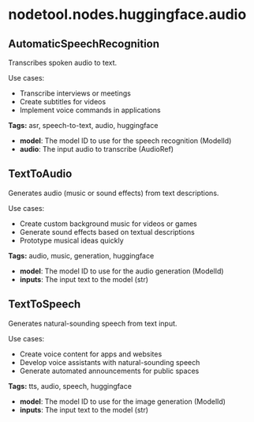 # nodetool.nodes.huggingface.audio

## AutomaticSpeechRecognition

Transcribes spoken audio to text.

Use cases:
- Transcribe interviews or meetings
- Create subtitles for videos
- Implement voice commands in applications

**Tags:** asr, speech-to-text, audio, huggingface

- **model**: The model ID to use for the speech recognition (ModelId)
- **audio**: The input audio to transcribe (AudioRef)

## TextToAudio

Generates audio (music or sound effects) from text descriptions.

Use cases:
- Create custom background music for videos or games
- Generate sound effects based on textual descriptions
- Prototype musical ideas quickly

**Tags:** audio, music, generation, huggingface

- **model**: The model ID to use for the audio generation (ModelId)
- **inputs**: The input text to the model (str)

## TextToSpeech

Generates natural-sounding speech from text input.

Use cases:
- Create voice content for apps and websites
- Develop voice assistants with natural-sounding speech
- Generate automated announcements for public spaces

**Tags:** tts, audio, speech, huggingface

- **model**: The model ID to use for the image generation (ModelId)
- **inputs**: The input text to the model (str)

